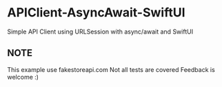 # APIClient-AsyncAwait-SwiftUI
Simple API  Client using URLSession with async/await and SwiftUI 


## NOTE

This example use fakestoreapi.com
Not all tests are covered
Feedback is welcome :) 
